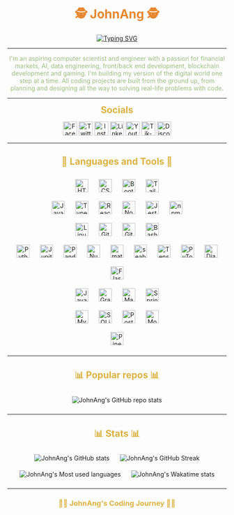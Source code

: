 <h1 style="text-align: center; color: #e8882f;"> 🕵️ JohnAng 🕵️ </h1>

<p style="text-align: center;">
  <a href="https://git.io/typing-svg"><img src="https://readme-typing-svg.demolab.com?font=JetBrains+Mono&duration=2000&pause=250&color=DCB242&center=true&vCenter=true&multiline=true&repeat=false&width=300&height=100&lines=NeoMatrix+Developer;Analyst;Trader" alt="Typing SVG" /></a>
</p>

---

<p style="text-align: center; color: #99bd7f;">
  I'm an aspiring computer scientist and engineer with a passion for financial markets, AI, data engineering, front/back end development, blockchain development and gaming.
  I'm building my version of the digital world one step at a time. All coding projects are built from the ground up, from planning and designing all the way to solving real-life problems with code.
</p>

---

<h2 style="text-align: center; color: #dcb242; margin:10px;"> Socials </h2>
<p style="text-align: center;">
  <a href="placeholder"><img width="32px" alt="Facebook" title="Twitter" src="https://img.icons8.com/dotty/80/000000/facebook.png"/></a>
  <a href="placeholder"><img width="32px" alt="Twitter" title="Twitter" src=""/></a>
  <a href="placeholder"><img width="32px" alt="Instagram" title="Twitter" src=""/></a>
  <a href="placeholder"><img width="32px" alt="LinkedIn" title="Twitter" src=""/></a>
  <a href="placeholder"><img width="32px" alt="Youtube" title="Twitter" src=""/></a>
  <a href="placeholder"><img width="32px" alt="Tik-Tok" title="Twitter" src=""/></a>
  <a href="placeholder"><img width="32px" alt="Discord" title="Twitter" src=""/></a>
</p>

---

<h2 style="text-align: center; color: #dcb242;"> 🧰 Languages and Tools 🧰 </h2>

<p style="text-align: center;">
    <img align="center" alt="HTML" width="30px" style="margin:10px;" src="https://cdn.jsdelivr.net/gh/devicons/devicon/icons/html5/html5-plain.svg" />
    <img align="center" alt="CSS" width="30px" style="margin:10px;" src="https://cdn.jsdelivr.net/gh/devicons/devicon/icons/css3/css3-plain.svg" />
    <img align="center" alt="Bootstrap" width="30px" style="margin:10px;" src="https://cdn.jsdelivr.net/gh/devicons/devicon/icons/bootstrap/bootstrap-original.svg" />
    <img align="center" alt="Tailwind" width="30px" style="margin:10px;" src="https://cdn.jsdelivr.net/gh/devicons/devicon/icons/tailwindcss/tailwindcss-plain.svg" />
    <br>
    <img align="center" alt="JavaScript" width="30px" style="margin:10px;" src="https://cdn.jsdelivr.net/gh/devicons/devicon/icons/javascript/javascript-plain.svg" />
    <img align="center" alt="TypeScript" width="30px" style="margin:10px;" src="https://cdn.jsdelivr.net/gh/devicons/devicon/icons/typescript/typescript-plain.svg" />
    <img align="center" alt="React" width="30px" style="margin:10px;" src="https://cdn.jsdelivr.net/gh/devicons/devicon/icons/react/react-original.svg" />
    <img align="center" alt="NodeJS" width="30px" style="margin:10px;" src="https://cdn.jsdelivr.net/gh/devicons/devicon/icons/nodejs/nodejs-original.svg" />
    <img align="center" alt="Jest" width="30px" style="margin:10px;" src="https://cdn.jsdelivr.net/gh/devicons/devicon/icons/jest/jest-plain.svg" />
    <img align="center" alt="npm" width="30px" style="margin:10px;" src="https://cdn.jsdelivr.net/gh/devicons/devicon/icons/npm/npm-original-wordmark.svg" />
    <br>
    <img align="center" alt="Linux" width="30px" style="margin:10px;" src="https://cdn.jsdelivr.net/gh/devicons/devicon/icons/linux/linux-original.svg" />
    <img align="center" alt="Git" width="30px" style="margin:10px;" src="https://cdn.jsdelivr.net/gh/devicons/devicon/icons/git/git-original.svg" />
    <img align="center" alt="GitHub" width="30px" style="margin:10px;" src="https://cdn.jsdelivr.net/gh/devicons/devicon/icons/github/github-original.svg" />
    <img align="center" alt="Bash" width="30px" style="margin:10px;" src="https://cdn.jsdelivr.net/gh/devicons/devicon/icons/bash/bash-original.svg" >
    <br>
    <img align="center" alt="Python" width="30px" style="margin:10px;" src="https://cdn.jsdelivr.net/gh/devicons/devicon/icons/python/python-original.svg" />
    <img align="center" alt="Jupiter" width="30px" style="margin:10px;" src="https://cdn.jsdelivr.net/gh/devicons/devicon/icons/jupyter/jupyter-original-wordmark.svg" />
    <img align="center" alt="Pandas" width="30px" style="margin:10px;" src="https://cdn.jsdelivr.net/gh/devicons/devicon/icons/pandas/pandas-original-wordmark.svg" />
    <img align="center" alt="NumPy" width="30px" style="margin:10px;" src="https://cdn.jsdelivr.net/gh/devicons/devicon/icons/numpy/numpy-original.svg" />
    <img align="center" alt="matplotlib" width="30px" style="margin:10px;" src="https://api.iconify.design/logos/matplotlib-icon.svg" />
    <img align="center" alt="seaborne" width="30px" style="margin:10px;" src="https://api.iconify.design/logos/seaborn.svg" />
    <img align="center" alt="TensorFlow" width="30px" style="margin:10px;" src="https://cdn.jsdelivr.net/gh/devicons/devicon/icons/tensorflow/tensorflow-original.svg" />
    <img align="center" alt="PyTorch" width="30px" style="margin:10px;" src="https://cdn.jsdelivr.net/gh/devicons/devicon/icons/pytorch/pytorch-original.svg" />
    <img align="center" alt="Django" width="30px" style="margin:10px;" src="https://cdn.jsdelivr.net/gh/devicons/devicon/icons/django/django-plain.svg" />
    <img align="center" alt="Flask" width="30px" style="margin:10px;" src="https://cdn.jsdelivr.net/gh/devicons/devicon/icons/flask/flask-original.svg" />
    <br>
    <img align="center" alt="Java" width="30px" style="margin:10px;" src="https://cdn.jsdelivr.net/gh/devicons/devicon/icons/java/java-original.svg"/>
    <img align="center" alt="Gradle" width="30px" style="margin:10px;" src="https://cdn.jsdelivr.net/gh/devicons/devicon/icons/gradle/gradle-plain.svg" />
    <img align="center" alt="Maven" width="30px" style="margin:10px;" src="https://api.iconify.design/logos/maven.svg" />
    <img align="center" alt="Spring" width="30px" style="margin:10px;" src="https://cdn.jsdelivr.net/gh/devicons/devicon/icons/spring/spring-original.svg" />
    <br>
    <img align="center" alt="MySQL" width="30px" style="margin:10px;" src="https://api.iconify.design/logos/mysql.svg" />
    <img align="center" alt="SQLite" width="30px" style="margin:10px;" src="https://api.iconify.design/logos/sqlite.svg" />
    <img align="center" alt="Postgresql" width="30px" style="margin:10px;" src="https://api.iconify.design/logos/postgresql.svg" />
    <img align="center" alt="MongoDB" width="30px" style="margin:10px;" src="https://api.iconify.design/skill-icons/mongodb.svg" />
    <br>
    <img align="center" alt="PineScript" width="30px" style="margin:10px;" src="https://api.iconify.design/file-icons/pinescript.svg?color=green" />
    
</p>

---

<h2 style="text-align: center; color: #dcb242;"> 📊 Popular repos 📊 </h2>

<p style="text-align: center;">
  <img align="center" alt="JohnAng's GitHub repo stats" style="margin:10px;" src="https://github-readme-stats.vercel.app/api/pin/?username=JohnAng&repo=github-readme-stats&theme=gruvbox" />
</p>

---

<h2 style="text-align: center; color: #dcb242;"> 📊 Stats 📊 </h2>

<p style="text-align: center;">
  <img align="center" alt="JohnAng's GitHub stats" style="margin:10px;" src="https://github-readme-stats.vercel.app/api?username=JohnAng&show_icons=true&theme=gruvbox" />
  <img align="center" alt="JohnAng's GitHub Streak" style="margin:10px;" src="https://streak-stats.demolab.com?user=JohnAng&theme=gruvbox&border_radius=4.5&date_format=j%20M%5B%20Y%5D&type=png" />
  <img align="center" alt="JohnAng's Most used languages" style="margin:10px" src="https://github-readme-stats.vercel.app/api/top-langs/?username=JohnAng&langs_count=8&layout=compact&theme=gruvbox" />
  <img align="center" alt="JohnAng's Wakatime stats" style="margin:10px;" src="https://github-readme-stats.vercel.app/api/wakatime?username=JohnAng&theme=gruvbox" />
</p>

---

<summary>
  <h3 style="text-align: center; color: #dcb242;">👨‍💻 JohnAng's Coding Journey 👨‍💻 </h3>
</summary>
